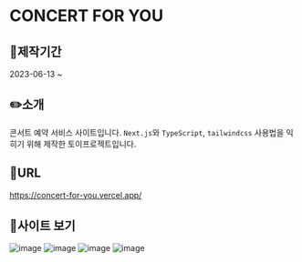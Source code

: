 # CONCERT FOR YOU

## 📅제작기간
2023-06-13 ~

## ✏️소개
콘서트 예약 서비스 사이트입니다.
`Next.js`와 `TypeScript`, `tailwindcss` 사용법을 익히기 위해 제작한 토이프로젝트입니다.

## 🔗URL
https://concert-for-you.vercel.app/

## 🔎사이트 보기
![image](https://github.com/zionimo/concertForYou/assets/105917518/3322bdad-1a2d-432f-93f0-9253042a0b8a)
![image](https://github.com/zionimo/concertForYou/assets/105917518/cc79bae2-8763-482b-9731-8b0aa3404992)
![image](https://github.com/zionimo/concertForYou/assets/105917518/5933d44e-aec4-4be7-8a18-4108060c5711)
![image](https://github.com/zionimo/concertForYou/assets/105917518/829addfc-9665-44dc-901b-1cc180f463f4)
